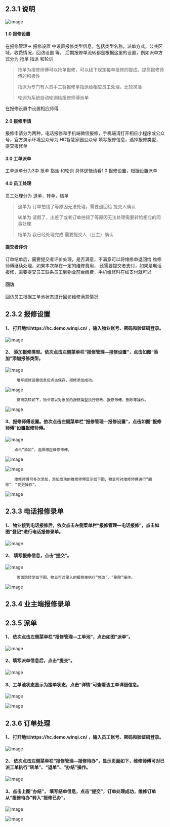﻿## 2.3.1 说明

![image](img/repairFlow.png)

#### 1.0 报修设置

在报修管理-> 报修设置 中设置报修类型信息，包括类型名称，派单方式，公共区域，收费情况，回访设置 等，
后期报修单流转都是根据这里的设置，例如派单方式分为 抢单 指派 和轮训 
>抢单为报修师傅可以抢单报修，可以线下规定每单报修的提成，提高报修师傅的积极性
>
>指派为专门有人员手工将报修单指派给相应员工处理，比较灵活
>
>轮训为系统自动轮训给报修师傅派单

在报修设置中设置相应师傅

#### 2.0 报修申请

报修申请分为两种，电话报修和手机端微信报修，手机端请打开相应小程序或公众号，官方演示环境公众号为 HC智慧家园公众号
填写报修信息，选择报修类型，提交报修单

#### 3.0 工单派单 

工单派单分为3中 抢单 指派 和轮训 具体逻辑请看1.0 报修设置，根据设置派单

#### 4.0 员工处理

员工处理分为 退单，转单，结单

> 退单为 订单拍错了等原因无法处理，需要退回给 提交人确认
>
>转单为 请假了，出差了或者订单拍错了等原因无法处理需要转给相应的同事处理
>
>结单为 我已经处理完成 需要提交人（业主）确认

#### 提交者评价

订单结单后，需要提交者评价处理，是否满意，不满意可以将维修单退回给 维修师傅继续处理，如果本次存在一定的维修费用，
还需要提交者支付，如果是电话报修，需要提交员工联系员工到物业前台缴费，手机维修时在线支付就可以

#### 回访

回访员工根据工单池状态进行回访维修满意情况

## 2.3.2 报修设置

#### 1、 打开地址https://hc.demo.winqi.cn/ ，输入物业账号、密码和验证码登录。

![image](img/066.png)

#### 2、 添加报修类型。依次点击左侧菜单栏“报修管理—报修设置”，点击如图“添加”添加报修类型。

![image](img/067.png)
       
         填写报修设置信息后点击保存，报修添加成功。

![image](img/068.png)
       
         页面跳转如下，物业可以对添加的报修类型执行修改、报修师傅、删除等操作。

![image](img/069.png)

#### 3、报修师傅设置。依次点击左侧菜单栏“报修管理—报修设置”，点击如图“报修师傅”设置报修师傅。

![image](img/070.png)
  
        点击“添加”，选择相应维修师傅。

![image](img/071.png)

![image](img/072.png)

        维修师傅可多次添加，添加成功的维修师傅显示如下图，物业可对维修师傅进行“删除”、“变更操作”。

![image](img/073.png)

## 2.3.3 电话报修录单

#### 1、 物业接到电话报修后，依次点击左侧菜单栏“报修管理—电话报修”，点击如图“登记”进行电话报修录单。

![image](img/074.png)

#### 2、 填写报修信息，点击“提交”。

![image](img/075.png)

         页面跳转至如下图，物业可对录入的报修单执行“修改”、“删除”操作。

![image](img/076.png)

## 2.3.4 业主端报修录单

## 2.3.5 派单

#### 1、 依次点击左侧菜单栏“报修管理—工单池”，点击如图“派单”。

![image](img/077.png)

#### 2、填写派单信息后，点击“提交”。

![image](img/078.png)

#### 3、工单池状态显示为接单状态，点击“详情”可查看该工单详细信息。

![image](img/079.png)

![image](img/080.png)

## 2.3.6 订单处理

#### 1、 打开地址https://hc.demo.winqi.cn/ ，输入员工账号、密码和验证码登录。

![image](img/081.png)

#### 2、 依次点击左侧菜单栏“报修管理—报修待办”，显示页面如下，维修师傅可对已派工单执行“转单”、“退单”、“办结”操作。

![image](img/082.png)

#### 3、点击上图“办结”， 填写结单信息，点击“提交”，订单处理成功，维修订单从“报修待办”转入“报修已办”。

![image](img/085.png)

![image](img/086.png)









